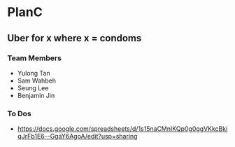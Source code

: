 # PlanC
## Uber for x where x = condoms
### Team Members
- Yulong Tan
- Sam Wahbeh
- Seung Lee
- Benjamin Jin

### To Dos
- https://docs.google.com/spreadsheets/d/1s15naCMnIKQp0g0ggVKkcBkiqJrFb1E6--GgaY6AgoA/edit?usp=sharing
